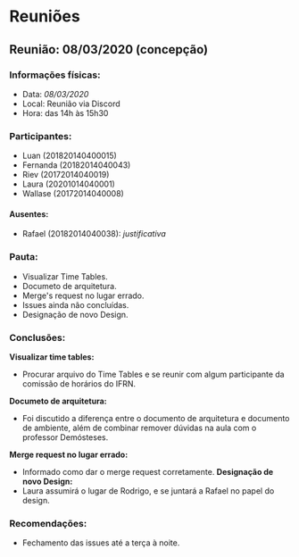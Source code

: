# Reuniões

## Reunião: 08/03/2020 (concepção)

### Informações físicas:
- Data: *08/03/2020*
- Local: Reunião via Discord 
- Hora: das 14h às 15h30

### Participantes:
- Luan (201820140400015)
- Fernanda (20182014040043)
- Riev (20172014040019)
- Laura (20201014040001)
- Wallase (20172014040008)

#### Ausentes:
- Rafael (20182014040038): *justificativa*

### Pauta:
- Visualizar Time Tables.
- Documeto de arquitetura.
- Merge's request no lugar errado.
- Issues ainda não concluídas. 
- Designação de novo Design.

### Conclusões:
**Visualizar time tables:** 
- Procurar arquivo do Time Tables e se reunir com algum participante da comissão de horários do IFRN.

**Documeto de arquitetura:**
- Foi discutido a diferença entre o documento de arquitetura e documento de ambiente,  além de combinar remover dúvidas na aula com
 o professor Demósteses.

**Merge request no lugar errado:**
- Informado como dar o merge request corretamente.
**Designação de novo Design:**
- Laura assumirá o lugar de Rodrigo, e se juntará a Rafael no papel do design.
### Recomendações:
- Fechamento das issues até a terça à noite.

